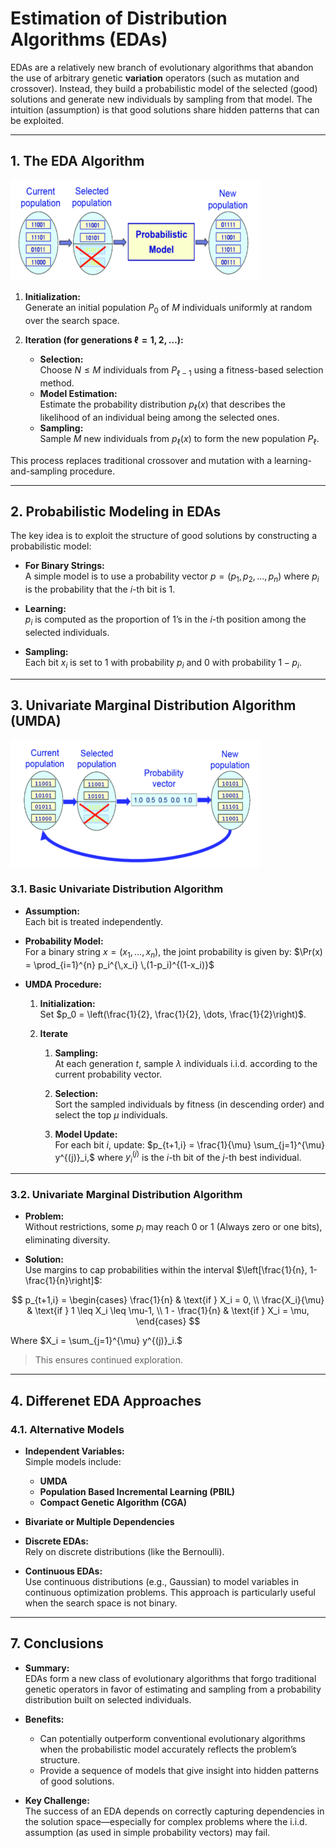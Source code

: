# Estimation of Distribution Algorithms (EDAs)

EDAs are a relatively new branch of evolutionary algorithms that abandon the use of arbitrary genetic **variation** operators (such as mutation and crossover). Instead, they build a probabilistic model of the selected (good) solutions and generate new individuals by sampling from that model. The intuition (assumption) is that good solutions share hidden patterns that can be exploited.

---

## 1. The EDA Algorithm
<img src="../../images/EDA.png" alt="EDA" width="400">  

1. **Initialization:**  
   Generate an initial population $P_0$ of $M$ individuals uniformly at random over the search space.

2. **Iteration (for generations $\ell = 1, 2, \dots$):**  
   - **Selection:**  
     Choose $N \leq M$ individuals from $P_{\ell-1}$ using a fitness-based selection method.
   - **Model Estimation:**  
     Estimate the probability distribution $p_\ell(x)$ that describes the likelihood of an individual being among the selected ones.
   - **Sampling:**  
     Sample $M$ new individuals from $p_\ell(x)$ to form the new population $P_\ell$.

This process replaces traditional crossover and mutation with a learning-and-sampling procedure.

---

## 2. Probabilistic Modeling in EDAs

The key idea is to exploit the structure of good solutions by constructing a probabilistic model:

- **For Binary Strings:**  
  A simple model is to use a probability vector $p = (p_1, p_2, \dots, p_n)$ where $p_i$ is the probability that the $i$-th bit is 1.

- **Learning:**  
  $p_i$ is computed as the proportion of 1’s in the $i$-th position among the selected individuals.

- **Sampling:**  
  Each bit $x_i$ is set to 1 with probability $p_i$ and 0 with probability $1-p_i$.

---

## 3. Univariate Marginal Distribution Algorithm (UMDA)
<img src="../../images/UMDA.png" alt="UMDA" width="400">  

### 3.1. Basic Univariate Distribution Algorithm

- **Assumption:**  
  Each bit is treated independently.
  
- **Probability Model:**  
  For a binary string $x = (x_1, \dots, x_n)$, the joint probability is given by: $\Pr(x) = \prod_{i=1}^{n} p_i^{\,x_i} \,(1-p_i)^{(1-x_i)}$
  
- **UMDA Procedure:**  
  1. **Initialization:**  
     Set $p_0 = \left(\frac{1}{2}, \frac{1}{2}, \dots, \frac{1}{2}\right)$.
     
  2. **Iterate**
     
      1. **Sampling:**  
         At each generation $t$, sample $\lambda$ individuals i.i.d. according to the current probability vector.
      
      2. **Selection:**  
         Sort the sampled individuals by fitness (in descending order) and select the top $\mu$ individuals.
      
      3. **Model Update:**  
         For each bit $i$, update: $p_{t+1,i} = \frac{1}{\mu} \sum_{j=1}^{\mu} y^{(j)}_i,$
         where $y^{(j)}_i$ is the $i$-th bit of the $j$-th best individual.

---

### 3.2. Univariate **Marginal** Distribution Algorithm

- **Problem:**  
  Without restrictions, some $p_i$ may reach 0 or 1 (Always zero or one bits), eliminating diversity.

- **Solution:**  
  Use margins to cap probabilities within the interval $\left[\frac{1}{n}, 1-\frac{1}{n}\right]$:
  
$$
p_{t+1,i} =
\begin{cases}
  \frac{1}{n} & \text{if } X_i = 0, \\
  \frac{X_i}{\mu} & \text{if } 1 \leq X_i \leq \mu-1, \\
  1 - \frac{1}{n} & \text{if } X_i = \mu,
\end{cases}
$$
  
Where $X_i = \sum_{j=1}^{\mu} y^{(j)}_i.$
>This ensures continued exploration.

---

## 4. Differenet EDA Approaches

### 4.1. Alternative Models

- **Independent Variables:**  
  Simple models include:
  - **UMDA**
  - **Population Based Incremental Learning (PBIL)**
  - **Compact Genetic Algorithm (CGA)**
  
- **Bivariate or Multiple Dependencies** 

- **Discrete EDAs:**  
  Rely on discrete distributions (like the Bernoulli).
  
- **Continuous EDAs:**  
  Use continuous distributions (e.g., Gaussian) to model variables in continuous optimization problems. This approach is particularly useful when the search space is not binary.

---


## 7. Conclusions

- **Summary:**  
  EDAs form a new class of evolutionary algorithms that forgo traditional genetic operators in favor of estimating and sampling from a probability distribution built on selected individuals.
  
- **Benefits:**  
  - Can potentially outperform conventional evolutionary algorithms when the probabilistic model accurately reflects the problem’s structure.
  - Provide a sequence of models that give insight into hidden patterns of good solutions.
  
- **Key Challenge:**  
  The success of an EDA depends on correctly capturing dependencies in the solution space—especially for complex problems where the i.i.d. assumption (as used in simple probability vectors) may fail.

